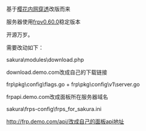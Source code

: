 

基于[樱花内网穿透](https://github.com/ZeroDream-CN/SakuraPanel)改版而来

服务器使用[frpv0.60.0](https://github.com/fatedier/frp/releases/tag/v0.60.0)稳定版本

开源万岁。



需要改动如下：

sakura\modules\download.php

download.demo.com改成自己的下载链接



frp\pkg\config\flags.go + frp\pkg\config\v1\server.go

frpapi.demo.com改成面板所在服务器域名



sakura\frps-config\frps_for_sakura.ini

http://frp.demo.com/api/改成自己的面板api地址
